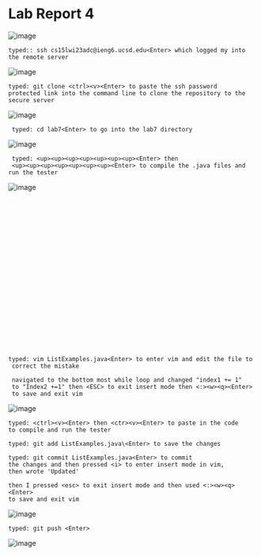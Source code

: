 # Lab Report 4

![image](https://user-images.githubusercontent.com/122497361/221471159-65444ad5-b13c-4659-a9f2-4dbc6486bd2d.png)

```
typed:: ssh cs15lwi23adc@ieng6.ucsd.edu<Enter> which logged my into the remote server
```
![image](https://user-images.githubusercontent.com/122497361/221471327-9e271311-d153-4cbd-8d2a-59b0102ab68b.png)
```
typed: git clone <ctrl><v><Enter> to paste the ssh password 
protected link into the command line to clone the repository to the secure server
```

![image](https://user-images.githubusercontent.com/122497361/221471464-d4d69366-5d60-4383-b845-afc2a84f8c29.png)
```
 typed: cd lab7<Enter> to go into the lab7 directory
 ```

![image](https://user-images.githubusercontent.com/122497361/221471588-21061910-78ee-4e6a-b7da-9fe3a5a34a95.png)
```
 typed: <up><up><up><up><up><up><up><Enter> then 
 <up><up><up><up><up><up><up><Enter> to compile the .java files and run the tester
```

![image](https://user-images.githubusercontent.com/122497361/221471753-0f980281-0d2c-46c4-85e3-8cb9ee5510e8.png)


<pre>



















</pre>








```
typed: vim ListExamples.java<Enter> to enter vim and edit the file to
 correct the mistake

 navigated to the bottom most while loop and changed "index1 += 1" 
 to "Index2 +=1" then <ESC> to exit insert mode then <:><w><q><Enter> 
 to save and exit vim
```

![image](https://user-images.githubusercontent.com/122497361/221472356-5e3d5914-f8d0-417c-8bad-827a9a9af28a.png)
```
typed: <ctrl><v><Enter> then <ctr><v><Enter> to paste in the code 
to compile and run the tester

typed: git add ListExamples.java\<Enter> to save the changes

typed: git commit ListExamples.java<Enter> to commit 
the changes and then pressed <i> to enter insert mode in vim, 
then wrote 'Updated'

then I pressed <esc> to exit insert mode and then used <:><w><q><Enter> 
to save and exit vim
```

![image](https://user-images.githubusercontent.com/122497361/221473138-671d573a-448a-43c1-87ae-f36687d813b2.png)
```
typed: git push <Enter>
```
![image](https://user-images.githubusercontent.com/122497361/223978938-2568e202-bd0b-4dda-97ad-2950dcf5e317.png)
